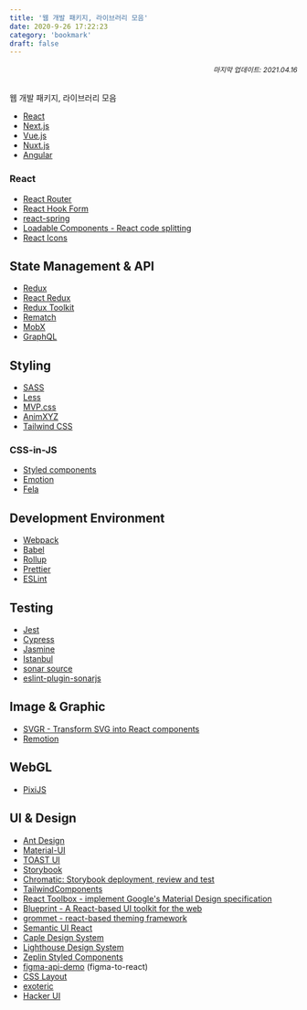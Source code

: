 ```yaml
---
title: '웹 개발 패키지, 라이브러리 모음'
date: 2020-9-26 17:22:23
category: 'bookmark'
draft: false
---
```


<div style="font-size: 12px; font-style: italic; text-align: right;">
마지막 업데이트: 2021.04.16
</div>

<!-- - <a href="" target="_blank"></a> -->

<br />

웹 개발 패키지, 라이브러리 모음

- <a href="https://ko.reactjs.org/" target="_blank">React</a>
- <a href="https://nextjs.org/" target="_blank">Next.js</a>
- <a href="https://vuejs.org/" target="_blank">Vue.js</a>
- <a href="https://nuxtjs.org/" target="_blank">Nuxt.js</a>
- <a href="https://angular.io/" target="_blank">Angular</a>

### React

- <a href="https://reactrouter.com/web/guides/quick-start" target="_blank">React Router</a>
- <a href="https://react-hook-form.com/kr/" target="_blank">React Hook Form</a>
- <a href="https://www.react-spring.io/" target="_blank">react-spring</a>
- <a href="https://loadable-components.com/" target="_blank">Loadable Components - React code splitting</a>
- <a href="https://react-icons.github.io/react-icons/" target="_blank">React Icons</a>

## State Management & API

- <a href="https://redux.js.org/" target="_blank">Redux</a>
- <a href="https://react-redux.js.org/" target="_blank">React Redux</a>
- <a href="https://redux-toolkit.js.org/" target="_blank">Redux Toolkit</a>
- <a href="https://rematch.netlify.app/#/introduction" target="_blank">Rematch</a>
- <a href="https://mobx.js.org/README.html" target="_blank">MobX</a>
- <a href="https://graphql.org/" target="_blank">GraphQL</a>

## Styling

- <a href="https://sass-lang.com/" target="_blank">SASS</a>
- <a href="http://lesscss.org/" target="_blank">Less</a>
- <a href="https://andybrewer.github.io/mvp/" target="_blank">MVP.css</a>
- <a href="https://animxyz.com/" target="_blank">AnimXYZ</a>
- <a href="https://tailwindcss.com/" target="_blank">Tailwind CSS</a>

### CSS-in-JS

- <a href="https://styled-components.com/" target="_blank">Styled components</a>
- <a href="https://emotion.sh/docs/introduction" target="_blank">Emotion</a>
- <a href="http://fela.js.org/" target="_blank">Fela</a>

## Development Environment

- <a href="https://webpack.js.org/" target="_blank">Webpack</a>
- <a href="https://babeljs.io/" target="_blank">Babel</a>
- <a href="https://rollupjs.org/guide/en/" target="_blank">Rollup</a>
- <a href="https://prettier.io/" target="_blank">Prettier</a>
- <a href="https://eslint.org/" target="_blank">ESLint</a>

## Testing

- <a href="https://jestjs.io/" target="_blank">Jest</a>
- <a href="https://www.cypress.io/" target="_blank">Cypress</a>
- <a href="https://jasmine.github.io/" target="_blank">Jasmine</a>
- <a href="https://istanbul.js.org/" target="_blank">Istanbul</a>
- <a href="https://www.sonarsource.com/js/" target="_blank">sonar source</a>
- <a href="https://github.com/SonarSource/eslint-plugin-sonarjs" target="_blank">eslint-plugin-sonarjs</a>

## Image & Graphic

- <a href="https://react-svgr.com/" target="_blank">SVGR - Transform SVG into React components</a>
- <a href="https://www.remotion.dev/" target="_blank">Remotion</a>

## WebGL

- <a href="https://www.pixijs.com/" target="_blank">PixiJS</a>

## UI & Design

- <a href="https://ant.design/" target="_blank">Ant Design</a>
- <a href="https://material-ui.com/" target="_blank">Material-UI</a>
- <a href="https://ui.toast.com/" target="_blank">TOAST UI</a>
- <a href="https://storybook.js.org/" target="_blank">Storybook</a>
- <a href="https://www.chromatic.com/" target="_blank">Chromatic: Storybook deployment, review and test</a>
- <a href="https://tailwindcomponents.com/" target="_blank">TailwindComponents</a>
- <a href="https://github.com/react-toolbox/react-toolbox" target="_blank">React Toolbox - implement Google's Material Design specification</a>
- <a href="https://blueprintjs.com/" target="_blank">Blueprint - A React-based UI toolkit for the web</a>
- <a href="https://v2.grommet.io/" target="_blank">grommet - react-based theming framework</a>
- <a href="https://react.semantic-ui.com/" target="_blank">Semantic UI React</a>
- <a href="https://github.com/cobaltinc/caple-design-system" target="_blank">Caple Design System</a>
- <a href="https://lighthouse.harbor.school/" target="_blank">Lighthouse Design System</a>
- <a href="https://github.com/novemberfiveco/zeplin-styled-components" target="_blank">Zeplin Styled Components</a>
- <a href="https://github.com/figma/figma-api-demo" target="_blank">figma-api-demo</a> (figma-to-react)
- <a href="https://csslayout.io/" target="_blank">CSS Layout</a>
- <a href="https://github.com/c9fe/exoteric" target="_blank">exoteric</a>
- <a href="https://hacker-ui.com/" target="_blank">Hacker UI</a>
